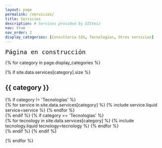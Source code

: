 ```yaml
---
layout: page
permalink: /servicios/
title: Servicios
description: # Services provided by GISteiz
nav: true
nav_order: 2
display_categories: [Consultoría SIG, Tecnologías, Otros servicios]
---
```


<div class="services">

<code style="font-size: 1.4em">Página en construcción</code>

<!-- Display categorized services -->
{% for category in page.display_categories %}
  
  {% if site.data.services[category].size %}

  <!--a id="{{ category }}" href=".#{{ category }}"-->
  <h2 id="{{ category }}" class="category">{{ category }}</h2>
  <!--/a-->
  {% if category != 'Tecnologías' %}
    <!--div class="services d-flex flex-wrap flex-md-row flex-column justify-content-between align-items-center"-->
    <div class="service row row-cols-1 row-cols-md-3">
      {% for service in site.data.services[category] %}
        {% include service.liquid service=service %}
      {% endfor %}
    </div>
  {% endif %}
  {% if category == 'Tecnologías' %}
    <div class="service row row-cols-1 row-cols-md-6">
      {% for tecnology in site.data.services[category] %}
        {% include tecnology.liquid tecnology=tecnology %}
      {% endfor %}
    </div>
  {% endif %}
  {% endif %}

{% endfor %}

</div>
